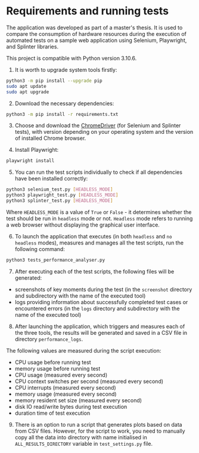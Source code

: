 # Requirements and running tests

The application was developed as part of a master's thesis. It is used to compare the consumption of hardware resources during the execution of automated tests on a sample web application using Selenium, Playwright, and Splinter libraries.

This project is compatible with Python version 3.10.6.

1. It is worth to upgrade system tools firstly:

```bash
python3 -m pip install --upgrade pip
sudo apt update
sudo apt upgrade
```

2. Download the necessary dependencies:

```bash
python3 -m pip install -r requirements.txt
```

3. Choose and download the [ChromeDriver](https://chromedriver.chromium.org/downloads) (for Selenium and Splinter tests), with version depending on your operating system and the version of installed Chrome browser.

4. Install Playwright:

```bash
playwright install
```

5. You can run the test scripts individually to check if all dependencies have been installed correctly:

```bash
python3 selenium_test.py [HEADLESS_MODE]
python3 playwright_test.py [HEADLESS_MODE]
python3 splinter_test.py [HEADLESS_MODE]
```

Where `HEADLESS_MODE` is a value of `True` or `False` - it determines whether the test should be run in `headless` mode or not. `Headless` mode refers to running a web browser without displaying the graphical user interface.

6. To launch the application that executes (in both `headless` and `no headless` modes), measures and manages all the test scripts, run the following command:

```bash
python3 tests_performance_analyser.py
```

7. After executing each of the test scripts, the following files will be generated:
- screenshots of key moments during the test (in the `screenshot` directory and subdirectory with the name of the executed tool)
- logs providing information about successfully completed test cases or encountered errors (in the `logs` directory and subdirectory with the name of the executed tool)


8. After launching the application, which triggers and measures each of the three tools, the results will be generated and saved in a CSV file in directory `performance_logs`.

The following values are measured during the script execution:
- CPU usage before running test
- memory usage before running test
- CPU usage (measured every second)
- CPU context switches per second (measured every second)
- CPU interrupts (measured every second)
- memory usage (measured every second)
- memory resident set size (measured every second)
- disk IO read/write bytes during test execution
- duration time of test execution

9. There is an option to run a script that generates plots based on data from CSV files. However, for the script to work, you need to manually copy all the data into directory with name initialised in `ALL_RESULTS_DIRECTORY` variable in `test_settings.py` file.
